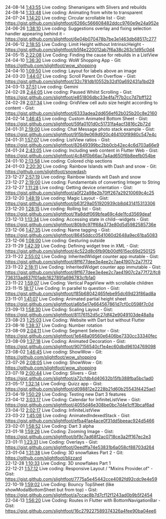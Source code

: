 24-08-14 [1:43:55](https://www.youtube.com/watch?v=Kifd_BTMdTM&t=1h43m55s) Live coding: Shenanigans with Slivers and rebuilds  
24-08-14 [1:33:48](https://www.youtube.com/watch?v=Kifd_BTMdTM&t=1h33m48s) Live coding: Animating from white to transparent  
24-07-24 [1:14:20](https://www.youtube.com/watch?v=mMv9wRcKZrw&t=1h14m20s) Live coding: Circular scrollable list - Gist: https://gist.github.com/slightfoot/6266c566608482ddcc9760e9e24a952e  
24-06-26 [1:38:10](https://www.youtube.com/watch?v=X0bin1qozYg&t=1h38m10s) Live coding: Suggestions overlay and fixing selection handler appearing behind it - https://gist.github.com/slightfoot/6e04b070478b7be3e1463db68517c277  
24-06-12 [2:18:55](https://www.youtube.com/watch?v=QBmqKvw_0s8&t=2h18m55s) Live Coding: Limit Height without IntrinsicHeight - https://gist.github.com/slightfoot/b5f4e220012ab7f6a38c263c1d95c0d4  
24-05-15 [2:22:08](https://www.youtube.com/watch?v=RaO51TygOLU&t=2h22m08s) Live Coding: Finding the cause for rebuilds in a ListView  
24-04-10 [1:36:30](https://www.youtube.com/watch?v=Logu_cx_qck&t=1h36m30s) Live coding: WoW Shopping App - Git: https://github.com/slightfoot/wow_shopping  
24-04-10 [1:09:50](https://www.youtube.com/watch?v=Logu_cx_qck&t=1h09m50s) Live coding: Layout for labels above an image  
24-03-20 [1:44:07](https://www.youtube.com/watch?v=qByAoUXOb2M&t=1h44m07s) Live coding: Scroll Parent On Overflow - Gist: https://gist.github.com/slightfoot/32c781db10552b32d10a692431a1bd29  
24-03-13 [37:51](https://www.youtube.com/watch?v=QwqL5sGb4zc&t=37m51s) Live coding: Gemini  
24-02-28 [2:44:05](https://www.youtube.com/watch?v=m1ytM8iBGHY&t=2h44m05s) Live coding: Paused Whilst Scrolling - Gist: https://gist.github.com/slightfoot/e851806dbc33e4fa7f7b2cc7d7bff122  
24-02-28 [2:07:34](https://www.youtube.com/watch?v=m1ytM8iBGHY&t=2h07m34s) Live coding: GridView cell auto size height according to content - Gist: https://gist.github.com/slightfoot/6333adea2dd656ef62b025b20c8e2160  
24-02-14 [1:46:45](https://www.youtube.com/watch?v=1qZxFApx1xs&t=1h46m45s) Live coding: Custom Animated Bottom Sheet - Gist: https://gist.github.com/slightfoot/59fa0101d0c51731fa4acf3816c2b72d  
24-01-31 [2:19:00](https://www.youtube.com/watch?v=YS_g2TJN-cQ&t=2h19m00s) Live coding: Chat Message photo stack example - Gist: https://gist.github.com/slightfoot/915b9e069d920c464100f8980c547e4c  
24-01-31 [1:57:07](https://www.youtube.com/watch?v=YS_g2TJN-cQ&t=1h57m07s) Live coding: ListView ratios - Gist: https://gist.github.com/slightfoot/82649399bc2bb0cb42ec4c6d703a66e9  
24-01-24 [2:43:05](https://www.youtube.com/watch?v=tVAqEC8R3Q8&t=2h43m05s) Live coding: Including web content in Flutter Web - Gist: https://gist.github.com/slightfoot/4c84f0b66ac7a4ad650f6b8eefb054be  
24-01-10 [2:13:58](https://www.youtube.com/watch?v=4YQG41-cLu4&t=2h13m58s) Live coding: Colored chip sections  
24-01-03 [2:20:30](https://www.youtube.com/watch?v=jqL5AFZq-0o&t=2h20m30s) Live coding: Rainbow Islands with Dash and snow - Git: https://github.com/slightfoot/snowdash  
23-12-27 [2:57:19](https://www.youtube.com/watch?v=aCt_6BYXYeE&t=2h57m19s) Live coding: Rainbow Islands wit Dash and snow  
23-12-27 [2:19:00](https://www.youtube.com/watch?v=aCt_6BYXYeE&t=2h19m00s) Live coding: Fundamentals of converting Integer to String  
23-12-27 [1:11:28](https://www.youtube.com/watch?v=aCt_6BYXYeE&t=1h11m28s) Live coding: Getting device orientation - Gist: https://gist.github.com/slightfoot/a0f22a98e2b70ff267a29210069c4c25  
23-12-20 [1:48:19](https://www.youtube.com/watch?v=kJWtSAFnJxk&t=1h48m19s) Live coding: Magic Layout - Gist: https://gist.github.com/slightfoot/b63f29a051920939cb8d431415313306  
23-12-20 [1:28:15](https://www.youtube.com/watch?v=kJWtSAFnJxk&t=1h28m15s) Live coding: Rolling list - Gist: https://gist.github.com/slightfoot/1fa8ddf069bfea69c4de1fcd3569deaf  
23-12-13 [1:13:34](https://www.youtube.com/watch?v=7k_tMJF1B-0&t=1h13m34s) Live coding: Accessing state in child--widgets - Gist: https://gist.github.com/slightfoot/80b9c97ff68a373e80d5d5982585736e  
23-12-06 [1:47:35](https://www.youtube.com/watch?v=TaHhT1QdYUM&t=1h47m35s) Live coding: Name tagging - Gist: https://gist.github.com/slightfoot/8645ddcc0541060d2648a9ec61ba5083  
23-12-06 [1:08:00](https://www.youtube.com/watch?v=TaHhT1QdYUM&t=1h08m00s) Live coding: Gesturing outside  
23-11-29 [1:42:39](https://www.youtube.com/watch?v=jpJw552x1-c&t=1h42m39s) Live Coding: Defining widget tree in XML - Gist: https://gist.github.com/slightfoot/4c522d8c6fb90b00df615ec69d250125  
23-11-22 [2:55:02](https://www.youtube.com/watch?v=39qL0yS27ak&t=2h55m02s) Live Coding: InheritedWidget counter app mutable - Gist: https://gist.github.com/slightfoot/8ff677dee3e4ee2c7ae41907c2a77f72  
23-11-22 [2:18:11](https://www.youtube.com/watch?v=39qL0yS27ak&t=2h18m11s) Live Coding: InheritedWidget counter app immutable - Gist: https://gist.github.com/slightfoot/8ff677dee3e4ee2c7ae41907c2a77f72/fc8736313ad637f01adc1627891a696783cfb1a0  
23-11-22 [1:59:07](https://www.youtube.com/watch?v=39qL0yS27ak&t=1h59m07s) Live Coding: Vertical PageView with scrollable children  
23-11-15 [18:17](https://www.youtube.com/watch?v=1JuZCCbJma8&t=18m17s) Live Coding: In parallel to question - Gist: https://gist.github.com/slightfoot/f85b68042465febe95dc69d23f86ad8a  
23-11-01 [1:41:07](https://www.youtube.com/watch?v=S9C496aj1cA&t=1h41m07s) Live Coding: Animated partial height sheet https://gist.github.com/slightfoot/a6b5e17e664567861d7cf0c0598f7c0d  
23-09-13 [1:58:30](https://www.youtube.com/watch?v=YPt1hDwOM-U&t=1h58m30s) Live Coding: Scaling Layout - Gist: https://gist.github.com/slightfoot/81176152d5c27df42e9049103de48a9a  
23-08-23 [1:25:03](https://www.youtube.com/watch?v=EB4TaQ0nfgo&t=1h25m03s) Live Coding: Website with Dart but without Flutter  
23-08-16 [1:38:37](https://www.youtube.com/watch?v=fOzhbsb6W7M&t=1h38m37s) Live Coding: Number rotation  
23-08-09 [2:04:11](https://www.youtube.com/watch?v=24f0lGSubTs&t=2h04m11s) Live Coding: Segment Selector - Gist: https://gist.github.com/slightfoot/1e648a09560e6406be7330cc33340fec  
23-08-09 [1:37:18](https://www.youtube.com/watch?v=24f0lGSubTs&t=1h37m18s) Live Coding: Animated Decoration - Gist: https://gist.github.com/slightfoot/907156540cf1e4ec60dbd96104769098  
23-08-02 [1:46:45](https://www.youtube.com/watch?v=k3nUJAIQPiI&t=1h46m45s) Live coding: ShowWow - Git: https://github.com/slightfoot/wow_shopping  
23-07-26 [2:08:05](https://www.youtube.com/watch?v=fbhs2DaJrNE&t=2h08m05s) Live coding: ShowWow - Git: https://github.com/slightfoot/wow_shopping  
23-07-19 [2:00:44](https://www.youtube.com/watch?v=zNOZD0JSFQY&t=2h00m44s) Live Coding: Slivers - Gist: https://gist.github.com/slightfoot/a72cfdb4d40632b15fb388fba5bc1ad0  
23-05-17 [1:32:14](https://www.youtube.com/watch?v=io-WIyfxDPM&t=1h32m14s) Live Coding: Quizz app - Gist: https://gist.github.com/slightfoot/d098812e2228b21d60b25543f4425ae1  
23-04-19 [1:50:29](https://www.youtube.com/watch?v=q1-uTHVmHQE&t=1h50m29s) Live Coding: Testing new Dart 3 features  
23-04-12 [3:03:17](https://www.youtube.com/watch?v=PUsgJXQh5Ow&t=3h03m17s) Live Coding: Calendar for InfiniteListView - Gist: https://gist.github.com/slightfoot/4055d46e308be0bc7d4e1cff3bcaf6ad  
23-04-12 [2:02:17](https://www.youtube.com/watch?v=PUsgJXQh5Ow&t=2h02m17s) Live Coding: InfiniteListView  
23-03-22 [1:45:08](https://www.youtube.com/watch?v=Wi8FryFSb3o&t=1h45m08s) Live coding: AnimatedIndexedStack - Gist: https://gist.github.com/slightfoot/efba4fae4ace0f31dd5beeac924d5466  
23-02-01 [1:58:52](https://www.youtube.com/watch?v=VzXV20C8bx4&t=1h58m52s) Live Coding: Dart 3 alpha  
23-01-18 [1:59:26](https://www.youtube.com/watch?v=GELhz5P5NRI&t=1h59m26s) Live Coding: Zooming Image - Gist: https://gist.github.com/slightfoot/bf9c7ad68f2ac0718ce3a2ff167ec2e3  
23-01-11 [1:23:31](https://www.youtube.com/watch?v=pfHMCvqkY28&t=1h23m31s) Live Coding: Overlays - Gist: https://gist.github.com/slightfoot/0eedffa74e53831b6a058cf88703d264  
23-01-04 [1:31:38](https://www.youtube.com/watch?v=HtdC2FL7Q24&t=1h31m38s) Live Coding: 3D snowflakes Part 2 - Git: https://github.com/slightfoot/blizzard  
22-12-28 [1:10:33](https://www.youtube.com/watch?v=fbkWOhI8QGA&t=1h10m33s) Live Coding: 3D snowflakes Part 1  
22-12-21 [1:57:12](https://www.youtube.com/watch?v=DzSWMD6YTIc&t=1h57m12s) Live coding: Responsive Layout / "Mixins Provider.of" - Gist: https://gist.github.com/slightfoot/7775a5e45442cce4082fd92cdc9e4e59  
22-10-19 [1:59:02](https://www.youtube.com/watch?v=wRcQ4kekKZg&t=1h59m02s) Live Coding: Bouncy TopSheet (like showModalBottomSheet but from top) - Gist: https://gist.github.com/slightfoot/a7ccac8b7d7cf12f1243ad0b9b5f2454  
22-04-13 [1:56:20](https://www.youtube.com/watch?v=eTD2J2HYA94&t=1h56m20s) Live Coding: Routes in Flutter with BottomNavigationBar - Gist: https://gist.github.com/slightfoot/16c279227589374326a4fee90ba04ee6  
